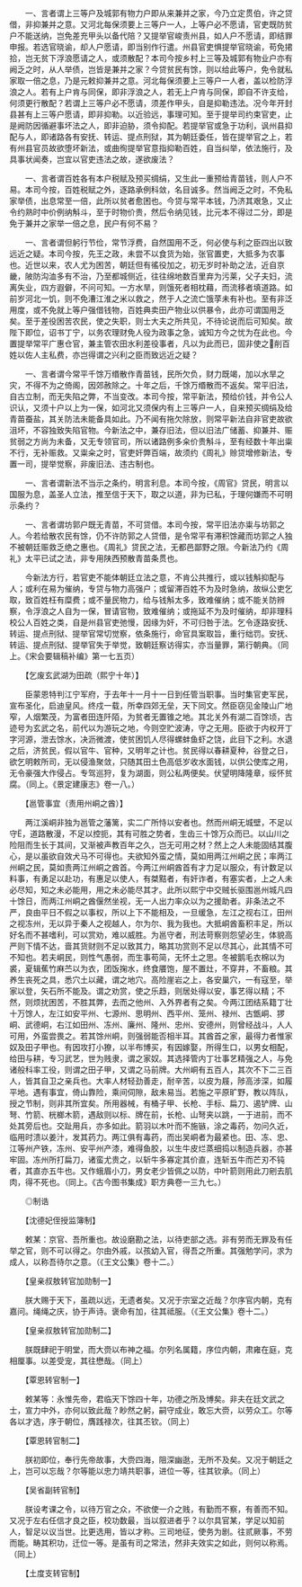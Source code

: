 <!-- { "loadSidebar": true } -->
　　一、言者谓上三等户及城郭有物力户即从来兼并之家，今乃立定贯伯，许之贷借，非抑兼并之意。又河北每保须要上三等户一人，上等户必不愿请，官吏既防贫户不能送纳，岂免差充甲头以备代陪？又提举官峻责州县，如人户不愿请，即结罪申报。若选官晓谕，却人户愿请，即当别作行遣。州县官吏惧提举官晓谕，苟免捃拾，岂无贫下浮浪愿请之人，或须散配？本司今按乡村上三等及城郭有物业户亦有阙乏之时，从人举债，岂皆是兼并之家？今贷贫民有馀，则以给此等户，免令就私家取一倍之息，乃是元敕抑兼并之意。河北每保须要上三等户一人者，盖以检防浮浪之人。若有上户肯与同保，即非浮浪之人，若无上户肯与同保，即自不许支给，何须更行散配？若谓上三等户必不愿请，须差作甲头，自是抑勒违法。况今年开封县甚有上三等户愿请，即非抑勒。以近验远，事理可知。至于提举司约束官吏，止是阙防因循避事坏法之人，即非迫胁，须令抑配。若提举官或急于功利，讽州县抑配与人，即诸路各有安抚、转运、提点刑狱，其为朝廷委任，皆在提举官之上，若有州县官员故欲堕坏新法，或曲徇提举官意指抑勒百姓，自当纠举，依法施行，及具事状闻奏，岂宜以官吏违法之故，遂欲废法？

　　一、言者谓百姓各有本户税赋及预买绸绢，又生此一重预给青苗钱，则人户不易。本司今按，百姓税赋之外，逐路承例科敛，名目诚多。然当阙乏之时，不免私家举债，出息常至一倍，此所以贫者愈困也。今贷与常平本钱，乃济其艰急，又止令约熟时中价例纳斛斗，至于时物价贵，然后令纳见钱，比元本不得过二分，即是免于兼并之家举一倍之息，民户有何不易？

　　一、言者谓但躬行节俭，常节浮费，自然国用不乏，何必使与利之臣四出以致远近之疑。本司今按，先王之政，未尝不以食货为始，张官置吏，大抵多为农事也。近世以来，农人尤为困苦，朝廷但有徭役加之，初无岁时补助之法，近自京畿，陂防沟洫多有不治，乃至都城侧近，往往绵地数百里弃为污莱，父子夫妇，流离失业，四方遐僻，不问可知。一方水旱，则饿死者相枕藉，而流移者填道路。如前岁河北一饥，则不免漕江淮之米以救之，然于人之流亡饿莩未有补也。至有非泛用度，或不免就上等户强借钱物，百姓典卖田产物业以供暴令，此亦可谓国用乏矣。至于差役困苦农民，使之失职，则士大夫之所共见，不待论说而后可知矣。故陛下即位，诏书丁宁，以务农理财免人役为政事之急，诚知方今之忧为在此也。今置提举常平广惠仓官，兼主管农田水利差役事者，凡以为此而已，固非使之削百姓以佐人主私费，亦岂得谓之兴利之臣而致远近之疑？

　　一、言者谓今常平千馀万缗散作青苗钱，民所欠负，财力既竭，加以水旱之灾，不得不为之倚阁，因郊赦除之。十年之后，千馀万缗散而不返矣。常平旧法，自古立制，而无失陷之弊，不当变改。本司今按，常平新法，预给价钱，并令公人识认，又须十户以上为一保，如河北又须保内有上三等户一人，自来预买绸绢及给青苗蚕盐，其关防法未能备具如此。乃不闻有拖欠除放，则常平新法自非官吏故欲沮坏，不容独致失陷官物。今新法之中，兼存旧法，但以旧法广储蓄、抑兼并、赈贫弱之方尚为未备，又无专领官司，所以诸路例多籴价贵斛斗，至有经数十年出粜不行，无补赈救。又粜籴之时，官吏奸弊百端，故须约《周礼》赊贷增修新法，专置一司，提举觉察，非废旧法、违古制也。

　　一、言者谓新法不当示之条约，明言利息。本司今按，《周官》贷民，明言以国服为息，盖圣人立法，推至信于天下，取之以道，非为已私，于理何嫌而不可明示条约？

　　一、言者谓坊郭户既无青苗，不可贷借。本司今按，常平旧法亦粜与坊郭之人。今若给散农民有馀，仍不许防郭之人贷借，是令常平有滞积馀藏而坊郭之人独不被朝廷赈救乏绝之惠也。《周礼》贷民之法，无都邑鄙野之限。今新法乃约《周礼》太平已试之法，非专用陕西预散青苗条贯也。

　　今新法方行，若官吏不能体朝廷立法之意，不肯公共推行，或以钱斛抑配与人；或利在易为催纳，专贷与物力高强户；或留滞百姓不为及时急纳，故纵公吏乞取，致百姓枉有糜费；或不量民物力，给与钱斛太多，致难催纳；或不能关防辨察，令浮浪之人自为一保，冒请官物，致难催纳；或拖延不为及时催纳，却非理科校公人百姓之类，自是州县官吏弛慢，因缘为奸，不可归咎于法。乞令逐路安抚、转运、提点刑狱、提举官常切觉察，依条施行，命官具案取旨，重行绌罚。安抚、转运、提点刑狱、提举官失于举觉，致朝廷察访得实，亦当量罪，第行朝典。（同上。《宋会要辑稿补编》第一七五页）

　　【乞废玄武湖为田疏（熙宁十年）】

　　臣蒙恩特判江宁军府，于去年十一月十一日到任管当职事。当时集官吏军民，宣布圣化，启迪皇风。终戍一载，所幸四郊无垒，天下同文。然臣窃见金陵山广地窄，人烟繁茂，为富者田连阡陌，为贫者无置锥之地。其北关外有湖二百馀顷，古迹号为玄武之名，前代以为游玩之地，今则空贮波涛，守之无用。臣欲于内权开丁字河源，泄去馀水，决沥微渡，使贫困饥人尽得螺蚌鱼虾之饶，此目下之利。水退之后，济贫民，假以官牛、官种，又明年之计也。贫民得以春耕夏种，谷登之日，欲乞明敕所司，无以侵渔聚敛，只随其田土色高低岁收水面钱，以供公使库之用，无令豪强大作侵占。专驾巡狩，复为湖面，则公私两便矣。伏望明降隆章，绥怀贫腐。（同上。《景定建康志》卷一八。）

　　【邕管事宜（责用州峒之酋）】

　　两江溪峒非独为邕管之藩篱，实二广所恃以安者也。然而州峒无城壁，不足以守，道路散漫，不足以控扼，其有可胜之势者，生齿三十馀万众而已。以山川之险阻而生长于其间，又渐被声教百年之久，岂无可用之材？然上之人未能固结其腹心，是以虽欲自效犬马不可得也。夫欲知外蛮之情，莫如用两江州峒之民；率两江州峒之民，莫如责两江州峒之酋首。今两江州峒酋首有才力足以服众，有计数足以料事，有勇足以赴功，有惠足以使人，有桀黠者，有奸诈者，有塞实者，上之人未必尽知，知之未必能用，用之未必能尽其才。此所以熙宁中交贼长驱围邕州城凡四十馀日，而两江州峒之酋偃然坐视，无一人出力率众以为之援助者。非条法之不严，良由平日不假之以事权，所以上下不能相及，一旦缓急，左江之视右江，田州之视冻州，无以异于秦人之视越人，尔为尔、我为我也。大抵峒酋畜积丰足，所以好名而不甚嗜利，可以赏劝，难以威胜。为邕守者，刑法苛察则怨望必生，体貌高严则下情不达，啬其货财则不足以致其力，略其功赏则不足以尽其心，此其情不可不知也。若夫峒民，则性气愚弱，而生事苟简，无怀土之思。冬被鹅毛衣棉以为裘，夏辑蕉竹麻苎以为衣，团饭掬水，终食餍饱，屋不置灶，不穿井，不畜粮。其养生丧死之具，悉穴土以藏，谓之地穴。高险崖岩之上，各安巢穴，一有寇至，举家以登，矢石所不能及。谓之劝赏，使之乐趋，则居处得以安，事艺得以精；不然，则烦扰困苦，不胜其弊，去而之他州、入外界者有之矣。今两江团结系籍丁壮十万馀人，左江如安平州、七源州、思明州、西平州、笼州、禄州、古甑峒、猡峒、武德峒，右江如田州、冻州、廉州、隆州、忠州、安德州，则曾经战斗，人人可用，外蛮尝畏之。若其馀州峒，则强弱能否相半耳。其酋首之家，最得力者惟家奴及田子甲也。有因攻打小獠，以半布博买，有因嫁娶，所得生口，以男女相配，给田与耕，专习武艺，世为贱隶，谓之家奴。其选择管内丁壮事艺精强之人，与免诸般科率工役，则谓之田子甲，又谓之马前牌。大州峒有五百人，其次不下二三百人，皆其自卫之亲兵也。大率人材轻劲善走，耐辛苦，以皮为屐，陟高涉深，如履平地。遇有事宜，倚山靠险，乘间伺隙，敌未易当。若施之平原旷野，教以阵队，授之节制，则非其所宜矣。所用器械，有桶子甲、长枪、手标、扁刀、遏铲牌、山弩、竹箭、桄榔木箭，遇敌则以标、牌在前，长枪、山弩夹以跳，一于进前，而不处其旁后也。交趾用兵，亦多如此。箭羽以木叶而不施镞，涂之毒药，勿问久近，临用时溃以姜汁，发其药力。两江俱有毒药，而出吴峒者为最紧也。田、冻、忠、江等州产铁，冻州、安平州产漆，难得鱼胶，以生牛皮烂蒸细捣以制造兵器，亦甚牢固。冻州所打扁刀，诸蛮尤贵之，以斩牛多寡定其价直，连斩五牛而芒刃不钝者，其直亦五牛也。又作蛾眉小刀，男女老少皆佩之以防，中叶箭则用此刀剜去肌肉，得不死也。（同上。《古今图书集成》职方典卷一三九七。）

　　◎制诰

　　【沈德妃侄授监簿制】

　　敕某：京官、吾所重也。故设磨勘之法，以待吏部之选。非有劳而无罪及有任举之官，则不可以得之。尔由外戚，以孩幼入官，得吾之所重。其强勉学问，求为成人，以称吾待尔之意。（《王文公集》卷十二。）

　　【皇亲叔敖转官加勋制一】

　　朕大赐于天下，虽疏以远，无遗者矣。又况于宗室之近哉？尔序官内朝，克有嘉问。绳绳之庆，协于声诗。褒命有加，往其祗服。（《王文公集》卷十二。）

　　【皇亲叔敖转官加勋制二】

　　朕既肆祀于明堂，而大赍以布神之福。尔列名属籍，序位内朝，肃雍在庭，克相厘事。以差受宠，其往懋哉。（同上）

　　【覃恩转官制一】

　　敕某等：永惟先帝，君临天下馀四十年，功德之所及博矣。非夫在廷文武之士，宣力中外，亦何以致此哉？眇然之躬，嗣守成业，敢忘大赍，以劳众工。尔等各以才选，序于朝位，膺践禄次，往其丕钦。（同上）

　　【覃恩转官制二】

　　朕初即位，奉行先帝故事，大赍四海，阻深幽逖，无所不及矣。又况于朝廷之上，岂可以忘哉？尔等能以忠力靖共职事，进位一等，往其钦承。（同上）

　　【吴省副转官制】

　　朕设考课之令，以待万官之众，不欲使一介之贱，有勤而不察，有善而不知。又况于左右任信才良之臣，校功数最，当以叙进者乎？以尔具官某，学足以知前人，智足以议当世。比更选用，皆以才称。三司地征，使务为剧。往贰厥事，不劳而能。畴其积功，迁位一等。是虽有司之常法，然非夫效实之如此，则何以称焉。（同上）

　　【土度支转官制】

